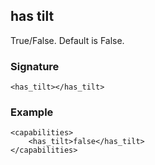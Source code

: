 ## has tilt

True/False. Default is False.


### Signature

`<has_tilt></has_tilt>`


### Example

```
<capabilities>
    <has_tilt>false</has_tilt>
</capabilities>
```
